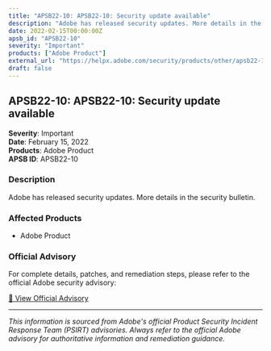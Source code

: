 ```yaml
---
title: "APSB22-10: APSB22-10: Security update available"
description: "Adobe has released security updates. More details in the security bulletin."
date: 2022-02-15T00:00:00Z
apsb_id: "APSB22-10"
severity: "Important"
products: ["Adobe Product"]
external_url: "https://helpx.adobe.com/security/products/other/apsb22-10.html"
draft: false
---
```


## APSB22-10: APSB22-10: Security update available

**Severity**: Important  
**Date**: February 15, 2022  
**Products**: Adobe Product  
**APSB ID**: APSB22-10

### Description

Adobe has released security updates. More details in the security bulletin.

### Affected Products

- Adobe Product


### Official Advisory

For complete details, patches, and remediation steps, please refer to the official Adobe security advisory:

[🔗 View Official Advisory](https://helpx.adobe.com/security/products/other/apsb22-10.html)

---

*This information is sourced from Adobe's official Product Security Incident Response Team (PSIRT) advisories. Always refer to the official Adobe advisory for authoritative information and remediation guidance.*
